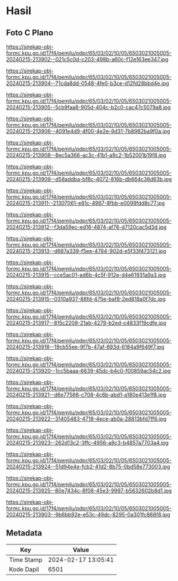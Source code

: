 # Hasil

## Foto C Plano

https://sirekap-obj-formc.kpu.go.id/17f4/pemilu/pdpr/65/03/02/10/05/6503021005005-20240215-213902--021c5c0d-c203-498b-a60c-f12e163ee347.jpg

https://sirekap-obj-formc.kpu.go.id/17f4/pemilu/pdpr/65/03/02/10/05/6503021005005-20240215-213904--71cda8dd-0548-4fe0-b3ce-d12fd28bbd4e.jpg

https://sirekap-obj-formc.kpu.go.id/17f4/pemilu/pdpr/65/03/02/10/05/6503021005005-20240215-213905--5cb9faa8-905d-404c-b2c0-cac47c5079a8.jpg

https://sirekap-obj-formc.kpu.go.id/17f4/pemilu/pdpr/65/03/02/10/05/6503021005005-20240215-213906--4091e4d9-4f00-4e2e-9d31-7b8982ba9f0a.jpg

https://sirekap-obj-formc.kpu.go.id/17f4/pemilu/pdpr/65/03/02/10/05/6503021005005-20240215-213908--8ec5a366-ac3c-41b1-a9c2-1b52001b19f8.jpg

https://sirekap-obj-formc.kpu.go.id/17f4/pemilu/pdpr/65/03/02/10/05/6503021005005-20240215-213909--d58addba-bf8c-4072-816b-db664c36d63b.jpg

https://sirekap-obj-formc.kpu.go.id/17f4/pemilu/pdpr/65/03/02/10/05/6503021005005-20240215-213911--21307061-e81c-4967-8fbb-e0099fdd8c77.jpg

https://sirekap-obj-formc.kpu.go.id/17f4/pemilu/pdpr/65/03/02/10/05/6503021005005-20240215-213912--f3da59ec-ed16-4874-af76-d7120cac5d3d.jpg

https://sirekap-obj-formc.kpu.go.id/17f4/pemilu/pdpr/65/03/02/10/05/6503021005005-20240215-213913--d687a339-f5ee-4784-902d-e5f33f473121.jpg

https://sirekap-obj-formc.kpu.go.id/17f4/pemilu/pdpr/65/03/02/10/05/6503021005005-20240215-213915--cce5ac01-ad6b-4c5f-912e-d4e61931a9a3.jpg

https://sirekap-obj-formc.kpu.go.id/17f4/pemilu/pdpr/65/03/02/10/05/6503021005005-20240215-213915--0310a937-88fd-475e-baf8-2ed818a0f7dc.jpg

https://sirekap-obj-formc.kpu.go.id/17f4/pemilu/pdpr/65/03/02/10/05/6503021005005-20240215-213917--815c2208-21ab-4279-b2ed-c4833f19cdfe.jpg

https://sirekap-obj-formc.kpu.go.id/17f4/pemilu/pdpr/65/03/02/10/05/6503021005005-20240215-213918--19cb55ee-9f7b-47af-893d-6184a9f649f7.jpg

https://sirekap-obj-formc.kpu.go.id/17f4/pemilu/pdpr/65/03/02/10/05/6503021005005-20240215-213920--1cc5baaa-6639-45dc-b4c0-f00859ac54c2.jpg

https://sirekap-obj-formc.kpu.go.id/17f4/pemilu/pdpr/65/03/02/10/05/6503021005005-20240215-213921--d6e77566-c708-4c6b-abd1-a180e413e1f8.jpg

https://sirekap-obj-formc.kpu.go.id/17f4/pemilu/pdpr/65/03/02/10/05/6503021005005-20240215-213922--31405483-4718-4ece-ab0a-28813bfd7ff6.jpg

https://sirekap-obj-formc.kpu.go.id/17f4/pemilu/pdpr/65/03/02/10/05/6503021005005-20240215-213923--262d13c2-3ffc-4956-a8c3-b4857a7703a4.jpg

https://sirekap-obj-formc.kpu.go.id/17f4/pemilu/pdpr/65/03/02/10/05/6503021005005-20240215-213924--51d94e4e-fcb2-41d2-8b75-0bd58e773003.jpg

https://sirekap-obj-formc.kpu.go.id/17f4/pemilu/pdpr/65/03/02/10/05/6503021005005-20240215-213925--80e7434c-8f08-45e3-9997-b5632602b8d1.jpg

https://sirekap-obj-formc.kpu.go.id/17f4/pemilu/pdpr/65/03/02/10/05/6503021005005-20240215-213903--9b6bb92e-e53c-49dc-8295-0a301fc868f8.jpg


## Metadata

| Key        | Value               |
| ---------- | ------------------- |
| Time Stamp | 2024-02-17 13:05:41 |
| Kode Dapil | 6501                |



